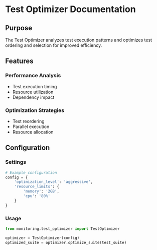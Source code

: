 # Test Optimizer Documentation

## Purpose
The Test Optimizer analyzes test execution patterns and optimizes test ordering and selection for improved efficiency.

## Features

### Performance Analysis
- Test execution timing
- Resource utilization
- Dependency impact

### Optimization Strategies
- Test reordering
- Parallel execution
- Resource allocation

## Configuration

### Settings
```python
# Example configuration
config = {
    'optimization_level': 'aggressive',
    'resource_limits': {
        'memory': '2GB',
        'cpu': '80%'
    }
}
```

### Usage
```python
from monitoring.test_optimizer import TestOptimizer

optimizer = TestOptimizer(config)
optimized_suite = optimizer.optimize_suite(test_suite)
```